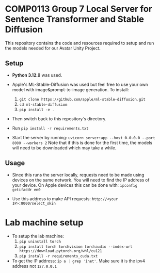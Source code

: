 # COMP0113 Group 7 Local Server for Sentence Transformer and Stable Diffusion
This repository contains the code and resources required to setup and run the models needed for our Avatar Unity Project.

## Setup
* **Python 3.12.9** was used.

* Apple's ML-Stable-Diffusion was used but feel free to use your own model with image&prompt-to-image generation. To install:
    1. `git clone https://github.com/apple/ml-stable-diffusion.git`
    2. `cd ml-stable-diffusion`
    3. `pip install -e .`

* Then switch back to this repository's directory.

* Run `pip install -r requirements.txt`

* Start the server by running: `uvicorn server:app --host 0.0.0.0 --port 8000 --workers 2` Note that if this is done for the first time, the models will need to be downloaded which may take a while.

## Usage
* Since this runs the server locally, requests need to be made using devices on the same network. You will need to find the IP address of your device. On Apple devices this can be done with: `ipconfig getifaddr en0`

* Use this address to make API requests: `http://<your IP>:8000/select_skin`

# Lab machine setup

* To setup the lab machine:
    1. `pip uninstall torch`
    1. `pip install torch torchvision torchaudio --index-url https://download.pytorch.org/whl/cu121`
    2. `pip install -r requirements_cuda.txt`
* To get the IP address: `ip a | grep 'inet'`. Make sure it is the ipv4 address not `127.0.0.1`